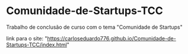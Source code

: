 # Comunidade-de-Startups-TCC
 Trabalho de conclusão de curso com o tema "Comunidade de Startups"

link para o site: "https://carloseduardo776.github.io/Comunidade-de-Startups-TCC/index.html"